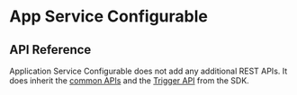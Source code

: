 # App Service Configurable

## API Reference

Application Service Configurable does not add any additional REST APIs. It does inherit the [common APIs](../../../../../api/Ch-APIIntroduction/) and the [Trigger API](../../../Triggers/#http-trigger) from the SDK.
